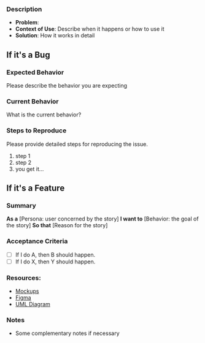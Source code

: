 ### Description

 * **Problem**:
 * **Context of Use**: Describe when it happens or how to use it
 * **Solution**: How it works in detail

## If it's a Bug

### Expected Behavior

Please describe the behavior you are expecting

### Current Behavior

What is the current behavior?

### Steps to Reproduce

Please provide detailed steps for reproducing the issue.

1. step 1
2. step 2
3. you get it...

## If it's a Feature

### Summary

**As a** [Persona: user concerned by the story]
**I want to** [Behavior: the goal of the story]
**So that** [Reason for the story]

### Acceptance Criteria

- [ ] If I do A, then B should happen.
- [ ] If I do X, then Y should happen.

### Resources:

* [Mockups]()
* [Figma]()
* [UML Diagram]()

### Notes

* Some complementary notes if necessary
